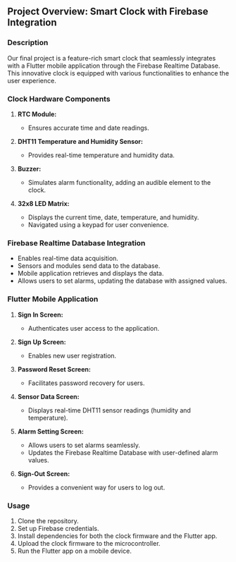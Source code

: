## Project Overview: Smart Clock with Firebase Integration

### Description
Our final project is a feature-rich smart clock that seamlessly integrates with a Flutter mobile application through the Firebase Realtime Database. This innovative clock is equipped with various functionalities to enhance the user experience.

### Clock Hardware Components
1. **RTC Module:**
   - Ensures accurate time and date readings.

2. **DHT11 Temperature and Humidity Sensor:**
   - Provides real-time temperature and humidity data.

3. **Buzzer:**
   - Simulates alarm functionality, adding an audible element to the clock.

4. **32x8 LED Matrix:**
   - Displays the current time, date, temperature, and humidity.
   - Navigated using a keypad for user convenience.

### Firebase Realtime Database Integration
- Enables real-time data acquisition.
- Sensors and modules send data to the database.
- Mobile application retrieves and displays the data.
- Allows users to set alarms, updating the database with assigned values.

### Flutter Mobile Application
1. **Sign In Screen:**
   - Authenticates user access to the application.

2. **Sign Up Screen:**
   - Enables new user registration.

3. **Password Reset Screen:**
   - Facilitates password recovery for users.

4. **Sensor Data Screen:**
   - Displays real-time DHT11 sensor readings (humidity and temperature).

5. **Alarm Setting Screen:**
   - Allows users to set alarms seamlessly.
   - Updates the Firebase Realtime Database with user-defined alarm values.

6. **Sign-Out Screen:**
   - Provides a convenient way for users to log out.

### Usage
1. Clone the repository.
2. Set up Firebase credentials.
3. Install dependencies for both the clock firmware and the Flutter app.
4. Upload the clock firmware to the microcontroller.
5. Run the Flutter app on a mobile device.


